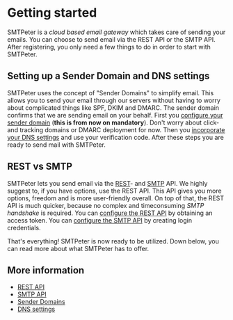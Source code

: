 # Getting started 

SMTPeter is a *cloud based email gateway* which takes care of sending your emails.
You can choose to send email via the REST API or the SMTP API.
After registering, you only need a few things to do in order to start with SMTPeter.


## Setting up a Sender Domain and DNS settings

SMTPeter uses the concept of "Sender Domains" to simplify email. This allows
you to send your email through our servers without having to worry about 
complicated things like SPF, DKIM and DMARC. The sender domain confirms 
that we are sending email on your behalf. First you [configure your sender domain](./introduction-sender-domains) 
(**this is from now on mandatory**). Don't worry about click- and tracking domains 
or DMARC deployment for now. Then you [incorporate your DNS settings](./rest-dns) 
and use your verification code. After these steps you are ready to send mail with 
SMTPeter.


## REST vs SMTP

SMTPeter lets you send email via the [REST](./rest-api)- and [SMTP](./smtp-api) API. We highly suggest to, 
if you have options, use the REST API. This API gives you more options, freedom and is more 
user-friendly overall. On top of that, the REST API is much quicker, because no complex and timeconsuming
*SMTP handshake* is required. You can [configure the REST API](./introduction-rest-api) by obtaining an 
access token. You can [configure the SMTP API](./introduction-smtp-api) by creating login credentials.

That's everything! SMTPeter is now ready to be utilized. 
Down below, you can read more about what SMTPeter has to offer.

## More information

- [REST API](rest-api)
- [SMTP API](smtp-api)
- [Sender Domains](sender-domains)
- [DNS settings](rest-dns)